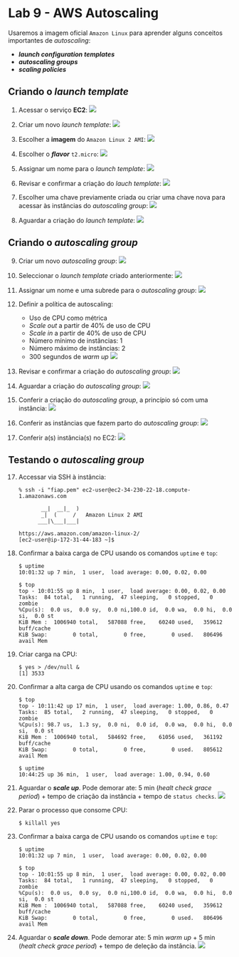 # Lab 9 - AWS Autoscaling

Usaremos a imagem oficial `Amazon Linux` para aprender alguns conceitos importantes de *autoscaling*:
 - ***launch configuration templates***
 - ***autoscaling groups***
 - ***scaling policies***
 
## Criando o *launch template*

1. Acessar o serviço **EC2**:
   ![](/scj/cloud/img/ec2-0.png)
   
2. Criar um novo *launch template*:
   ![](/scj/cloud/img/auto0.png)

3. Escolher a **imagem** do `Amazon Linux 2 AMI`:
   ![](/scj/cloud/img/ec2-2.png)
   
4. Escolher o ***flavor*** `t2.micro`:
   ![](/scj/cloud/img/ec2-3.png)
   
5. Assignar um nome para o *launch template*:
   ![](/scj/cloud/img/auto1.png)

6. Revisar e confirmar a criação do *lauch template*:
   ![](/scj/cloud/img/auto2.png)

7. Escolher uma chave previamente criada ou criar uma chave nova para acessar às instâncias do *autoscaling group*:
   ![](/scj/cloud/img/auto3.png)

8. Aguardar a criação do *launch template*:
   ![](/scj/cloud/img/auto4.png)

## Criando o *autoscaling group*

9. Criar um novo *autoscaling group*:
   ![](/scj/cloud/img/auto5.png)

10. Seleccionar o *launch template* criado anteriormente:
   ![](/scj/cloud/img/auto6.png)

11. Assignar um nome e uma subrede para o *autoscaling group*:
   ![](/scj/cloud/img/auto7.png)

12. Definir a política de autoscaling:
    - Uso de CPU como métrica
    - *Scale out* a partir de 40% de uso de CPU
    - *Scale in* a partir de 40% de uso de CPU
    - Número mínimo de instâncias: 1
    - Número máximo de instâncias: 2
    - 300 segundos de *warm up*
   ![](/scj/cloud/img/auto8.png)

13. Revisar e confirmar a criação do *autoscaling group*:
   ![](/scj/cloud/img/auto9.png)
   
14. Aguardar a criação do *autoscaling group*:
   ![](/scj/cloud/img/auto10.png)
   
15. Conferir a criação do *autoscaling group*, a princípio só com uma instância:
   ![](/scj/cloud/img/auto11.png)

16. Conferir as instâncias que fazem parto do *autoscaling group*:
   ![](/scj/cloud/img/auto12.png)

16. Conferir a(s) instância(s) no EC2:
   ![](/scj/cloud/img/auto13.png)

## Testando o *autoscaling group*

17. Accessar via SSH à instância:
    ```
    % ssh -i "fiap.pem" ec2-user@ec2-34-230-22-18.compute-1.amazonaws.com

           __|  __|_  )
           _|  (     /   Amazon Linux 2 AMI
          ___|\___|___|

    https://aws.amazon.com/amazon-linux-2/
    [ec2-user@ip-172-31-44-183 ~]$
    ```
    
18. Confirmar a baixa carga de CPU usando os comandos `uptime` e `top`:
    ```
    $ uptime
    10:01:32 up 7 min,  1 user,  load average: 0.00, 0.02, 0.00
    
    $ top
    top - 10:01:55 up 8 min,  1 user,  load average: 0.00, 0.02, 0.00
    Tasks:  84 total,   1 running,  47 sleeping,   0 stopped,   0 zombie
    %Cpu(s):  0.0 us,  0.0 sy,  0.0 ni,100.0 id,  0.0 wa,  0.0 hi,  0.0 si,  0.0 st
    KiB Mem :  1006940 total,   587088 free,    60240 used,   359612 buff/cache
    KiB Swap:        0 total,        0 free,        0 used.   806496 avail Mem 
    ```
    
19. Criar carga na CPU:
    ```
    $ yes > /dev/null &
    [1] 3533
    ```
    
20. Confirmar a alta carga de CPU usando os comandos `uptime` e `top`:
    ```
    $ top
    top - 10:11:42 up 17 min,  1 user,  load average: 1.00, 0.86, 0.47
    Tasks:  85 total,   2 running,  47 sleeping,   0 stopped,   0 zombie
    %Cpu(s): 98.7 us,  1.3 sy,  0.0 ni,  0.0 id,  0.0 wa,  0.0 hi,  0.0 si,  0.0 st
    KiB Mem :  1006940 total,   584692 free,    61056 used,   361192 buff/cache
    KiB Swap:        0 total,        0 free,        0 used.   805612 avail Mem
   
    $ uptime
    10:44:25 up 36 min,  1 user,  load average: 1.00, 0.94, 0.60
    ```
   
21. Aguardar o ***scale up***. Pode demorar ate: 5 min (*healt check grace period*) + tempo de criação da instância + tempo de `status checks`.
   ![](/scj/cloud/img/auto14.png)

22. Parar o processo que consome CPU:
    ```
    $ killall yes
    ```
    
23. Confirmar a baixa carga de CPU usando os comandos `uptime` e `top`:
    ```
    $ uptime
    10:01:32 up 7 min,  1 user,  load average: 0.00, 0.02, 0.00
    
    $ top
    top - 10:01:55 up 8 min,  1 user,  load average: 0.00, 0.02, 0.00
    Tasks:  84 total,   1 running,  47 sleeping,   0 stopped,   0 zombie
    %Cpu(s):  0.0 us,  0.0 sy,  0.0 ni,100.0 id,  0.0 wa,  0.0 hi,  0.0 si,  0.0 st
    KiB Mem :  1006940 total,   587088 free,    60240 used,   359612 buff/cache
    KiB Swap:        0 total,        0 free,        0 used.   806496 avail Mem 
    ```
    
24. Aguardar o ***scale down***. Pode demorar ate: 5 min *warm up* + 5 min (*healt check grace period*) + tempo de deleção da instância.
   ![](/sccj/cloud/img/auto14.png)
